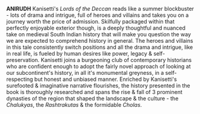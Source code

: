 __ANIRUDH__ Kanisetti's _Lords of the Deccan_ reads like a summer blockbuster - lots of drama and intrigue, full of heroes and villains and takes you on a journey worth the price of admission. Skilfully packaged within that perfectly enjoyable exterior though, is a deeply thoughtful and nuanced take on medieval South Indian history that will make you question the way we are expected to comprehend history in general. The heroes and villains in this tale consistently switch positions and all the drama and intrigue, like in real life, is fueled by human desires like power, legacy & self-preservation. Kanisetti joins a burgeoning club of contemporary historians who are confident enough to adopt the fairly novel approach of looking at our subcontinent's history, in all it's monumental greyness, in a self-respecting but honest and unbiased manner. Enriched by Kanisetti's surefooted & imaginative narrative flourishes, the history presented in the book is thoroughly researched and spans the rise & fall of 3 prominent dynasties of the region that shaped the landscape & the culture - the _Chalukyas_, the _Rashtrakutas_ & the formidable _Cholas_. 
